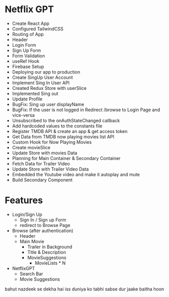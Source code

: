 # Netflix GPT

-   Create React App
-   Configured TailwindCSS
-   Routing of App
-   Header
-   Login Form
-   Sign Up Form
-   Form Validation
-   useRef Hook
-   Firebase Setup
-   Deploying our app to production
-   Create SingUp User Account
-   Implement Sing In User API
-   Created Redux Store with userSlice
-   Implemented Sing out
-   Update Profile
-   BugFix: Sing up user displayName
-   BugFix: If the user is not logged in Redirect /browse to Login Page and vice-versa
-   Unsubscribed to the onAuthStateChanged callback
-   Add hardcoded values to the constants file
-   Register TMDB API & create an app & get access token
-   Get Data from TMDB now playing movies list API
-   Custom Hook for Now Playing Movies
-   Create movieSlice
-   Update Store with movies Data
-   Planning for Main Container & Secondary Container
-   Fetch Data for Trailer Video
-   Update Store with Trailer Video Data
-   Embedded the Youtube video and make it autoplay and mute
-   Build Secondary Component

# Features

-   Login/Sign Up
    -   Sign In / Sign up Form
    -   redirect to Browse Page
-   Browse (after authentication)
    -   Header
    -   Main Movie
        -   Trailer in Background
        -   Title & Description
        -   MovieSuggestions
            -   MovieLists \* N
-   NetflixGPT
    -   Search Bar
    -   Movie Suggestions

bahut nazdeek se dekha hai iss duniya ko
tabhi sabse dur jaake baitha hoon
